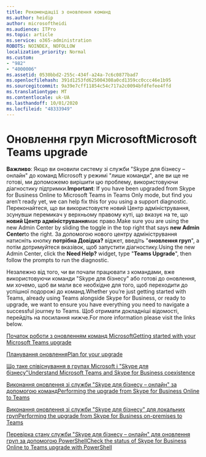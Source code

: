 ```yaml
---
title: Рекомендації з оновлення команд
ms.author: heidip
author: microsoftheidi
ms.audience: ITPro
ms.topic: article
ms.service: o365-administration
ROBOTS: NOINDEX, NOFOLLOW
localization_priority: Normal
ms.custom:
- "982"
- "4000006"
ms.assetid: 0530bbd2-255c-434f-a24a-7c6c0877bad7
ms.openlocfilehash: 391d1253fd625004308a0cd1359cc0ccc46e1b95
ms.sourcegitcommit: 9a39e7cff11854c54c717a2c0094bfdfefee4ffd
ms.translationtype: MT
ms.contentlocale: uk-UA
ms.lasthandoff: 10/01/2020
ms.locfileid: "48333949"
---
```

# <a name="microsoft-teams-upgrade"></a><span data-ttu-id="f94ff-102">Оновлення груп Microsoft</span><span class="sxs-lookup"><span data-stu-id="f94ff-102">Microsoft Teams upgrade</span></span>

<span data-ttu-id="f94ff-103">**Важливо**: Якщо ви оновили систему зі служби "Skype для бізнесу – онлайн" до команд Microsoft у режимі "лише команди", але ви ще не готові, ми допоможемо вирішити цю проблему, використовуючи діагностику підтримки.</span><span class="sxs-lookup"><span data-stu-id="f94ff-103">**Important**: If you have been upgraded from Skype for Business Online to Microsoft Teams in Teams Only mode, but find you aren’t ready yet, we can help fix this for you using a support diagnostic.</span></span> <span data-ttu-id="f94ff-104">Переконайтеся, що ви використовуєте новий Центр адміністрування, зсунувши перемикач у верхньому правому куті, що вказує на те, що **новий Центр адміністрування**має право.</span><span class="sxs-lookup"><span data-stu-id="f94ff-104">Make sure you are using the new Admin Center by sliding the toggle in the top right that says **new Admin Center**to the right.</span></span> <span data-ttu-id="f94ff-105">За допомогою нового центру адміністрування натисніть кнопку **потрібна Довідка?** віджет, введіть "**оновлення груп**", а потім дотримуйтеся вказівок, щоб запустити діагностику.</span><span class="sxs-lookup"><span data-stu-id="f94ff-105">Using the new Admin Center, click the **Need Help?** widget, type "**Teams Upgrade**", then follow the prompts to run the diagnostic.</span></span>

<span data-ttu-id="f94ff-106">Незалежно від того, чи ви почали працювати з командами, вже використовуючи команди "Skype для бізнесу" або готові до оновлення, ми хочемо, щоб ви мали все необхідне для того, щоб переходити до успішної подорожі до команд.</span><span class="sxs-lookup"><span data-stu-id="f94ff-106">Whether you’re just getting started with Teams, already using Teams alongside Skype for Business, or ready to upgrade, we want to ensure you have everything you need to navigate a successful journey to Teams.</span></span> <span data-ttu-id="f94ff-107">Щоб отримати докладніші відомості, перейдіть на посилання нижче.</span><span class="sxs-lookup"><span data-stu-id="f94ff-107">For more information please visit the links below.</span></span>

[<span data-ttu-id="f94ff-108">Початок роботи з оновленням команд Microsoft</span><span class="sxs-lookup"><span data-stu-id="f94ff-108">Getting started with your Microsoft Teams upgrade</span></span>](https://docs.microsoft.com/MicrosoftTeams/upgrade-start-here)

[<span data-ttu-id="f94ff-109">Планування оновлення</span><span class="sxs-lookup"><span data-stu-id="f94ff-109">Plan for your upgrade</span></span>](https://docs.microsoft.com/MicrosoftTeams/upgrade-plan-journey)

[<span data-ttu-id="f94ff-110">Що таке співіснування в групах Microsoft і "Skype для бізнесу"</span><span class="sxs-lookup"><span data-stu-id="f94ff-110">Understand Microsoft Teams and Skype for Business coexistence</span></span>](https://docs.microsoft.com/MicrosoftTeams/teams-and-skypeforbusiness-coexistence-and-interoperability)

[<span data-ttu-id="f94ff-111">Виконання оновлення зі служби "Skype для бізнесу – онлайн" за допомогою команд</span><span class="sxs-lookup"><span data-stu-id="f94ff-111">Performing the upgrade from Skype for Business Online to Teams</span></span>](https://docs.microsoft.com/MicrosoftTeams/upgrade-to-teams-execute-skypeforbusinessonline)

[<span data-ttu-id="f94ff-112">Виконання оновлення зі служби "Skype для бізнесу" для локальних груп</span><span class="sxs-lookup"><span data-stu-id="f94ff-112">Performing the upgrade from Skype for Business on-premises to Teams</span></span>](https://docs.microsoft.com/MicrosoftTeams/upgrade-to-teams-execute-skypeforbusinesshybridonprem)
 
[<span data-ttu-id="f94ff-113">Перевірка стану служби "Skype для бізнесу – онлайн" для оновлення груп за допомогою PowerShell</span><span class="sxs-lookup"><span data-stu-id="f94ff-113">Check the status of Skype for Business Online to Teams upgrade with PowerShell</span></span>](https://docs.microsoft.com/powershell/module/skype/get-csteamsupgradestatus?view=skype-ps)